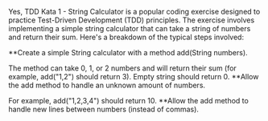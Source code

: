 Yes, TDD Kata 1 - String Calculator is a popular coding exercise designed to practice Test-Driven Development (TDD) principles. The exercise involves implementing a simple string calculator that can take a string of numbers and return their sum. Here's a breakdown of the typical steps involved:

\*\*Create a simple String calculator with a method add(String numbers).

The method can take 0, 1, or 2 numbers and will return their sum (for example, add("1,2") should return 3).
Empty string should return 0.
\*\*Allow the add method to handle an unknown amount of numbers.

For example, add("1,2,3,4") should return 10.
\*\*Allow the add method to handle new lines between numbers (instead of commas).
